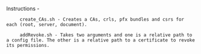 
Instructions -

	     create_CAs.sh - Creates a CAs, crls, pfx bundles and csrs for each (root, server, document). 
	     
	     addRevoke.sh - Takes two arguments and one is a relative path to a config file. The other is a relative path to a certificate to revoke its permissions.
	     